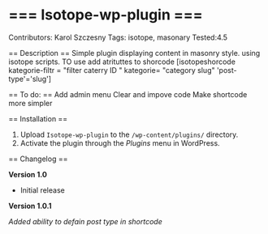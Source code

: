 # === Isotope-wp-plugin ===
Contributors: Karol Szczesny
Tags: isotope, masonary
Tested:4.5

== Description ==
Simple plugin displaying content in masonry style. using isotope scripts.
TO use add atrituttes to shorcode 
[isotopeshorcode kategorie-filtr = "filter caterry ID " kategorie= "category slug" 'post-type'='slug']

== To do: ==
Add admin menu 
Clear and impove code
Make shortcode more simpler 



== Installation ==

1. Upload `Isotope-wp-plugin` to the `/wp-content/plugins/` directory.
1. Activate the plugin through the *Plugins* menu in WordPress.


== Changelog ==

**Version 1.0**

* Initial release

**Version 1.0.1**

*Added ability to defain post type in shortcode*